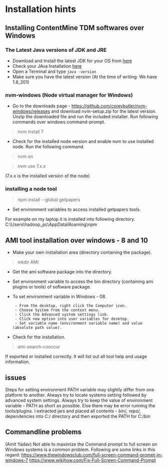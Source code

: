 # Installation hints

## Installing ContentMine TDM softwares over Windows

### The Latest Java versions of JDK and JRE

   - Download and Install the latest JDK for your OS from <a href=https://www.oracle.com/technetwork/java/javase/downloads/jdk8-downloads-2133151.html>here</a>
   - Check your JAva Installation <a href=https://www.java.com/en/download/help/version_manual.xml>here</a>
   - Open a Terminal and type <code>java -version</code>
   - Make sure you have the latest version (At the time of writing: We have 1.8_201)


### nvm-windows (Node virtual manager for Windows)

- Go to the downloads page - https://github.com/coreybutler/nvm-windows/releases and download nvm-setup.zip for the latest version.
Unzip the downloaded file and run the included installer.
Run following commands over windows command-prompt.

> nvm install 7

- Check for the installed node version and enable nvm to use installed node. Run the following command.

>nvm on

>nvm use 7.x.x

(7.x.x is the installed version of the node)


### installing a node tool

> npm install --global getpapers

- Set environment variables to access installed getpapers tools.

For example on my laptop it is installed into following directory.
C:\Users\hadoop_pc\AppData\Roaming\npm


## AMI tool installation over windows - 8 and 10

- Make your own installation area (directory containing the package).

> mkdir AMI
  
- Get the ami software package into the directory.          
- Set environment variable to access the bin directory (containing ami plugins or tools) of          software package.  

- To set environment variable in Windows - 08.
  
       - From the desktop, right click the Computer icon.
       - Choose System from the context menu.
       - Click the Advanced system settings link.
       - Click new option into user variables for desktop.
       - Set variable name (environment variable name) and value (absolute path value).

- Check for the installation.
              
> ami-search-cooccur

If exported or installed correctly. It will list out all tool help and usage information.

## issues

Steps for setting environment PATH variable may slightly differ from one platform to another. Always try to locate systems setting followed by advanced system settings. Always try to keep the value of environment variable - PATH as short as possible. Else there may be error running the tools/plugins. I extracted jars and placed all contents - bin/, repo/, dependencies into C:/ directory and then exported the PATH for C:/bin 



## Commandline problems 
(Amit Yadav)
Not able to maximize the Command prompt to full screen on Windows systems is a common problem.
Following are some links in this regard:
https://www.thewindowsclub.com/full-screen-command-prompt-in-windows-7
https://www.wikihow.com/Fix-Full-Screen-Command-Prompt
